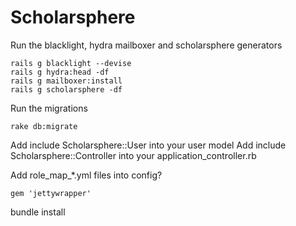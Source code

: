 # Scholarsphere

Run the blacklight, hydra mailboxer and scholarsphere generators
```
rails g blacklight --devise
rails g hydra:head -df
rails g mailboxer:install
rails g scholarsphere -df
```

Run the migrations

```
rake db:migrate
```

Add include Scholarsphere::User into your user model
Add include Scholarsphere::Controller into your application_controller.rb

Add role_map_*.yml files into config?


```
gem 'jettywrapper'
```
bundle install


